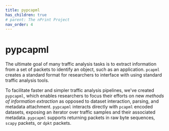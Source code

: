 ```yaml
---
title: pypcapml
has_children: true
# parent: The nPrint Project
nav_order: 4
---
```


# pypcapml
The ultimate goal of many traffic analysis tasks is to extract information from a set of packets to identify an object, such as an application. `pcapml` creates a standard format for researchers to interface with using standard traffic analysis tools. 

To facilitate faster and simpler traffic analysis pipelines, we've created `pypcapml`, which enables researchers to focus their efforts on new *methods of information extraction* as opposed to dataset interaction, parsing, and metadata attachment. `pypcapml` interacts directly with `pcapml` encoded datasets, exposing an iterator over traffic samples and their associated metadata. `pypcapml` supports returning packets in raw byte sequences, `scapy` packets, or `dpkt` packets.
